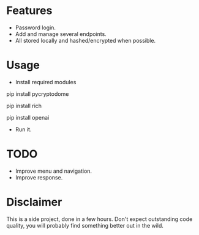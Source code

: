 Features
==========================
- Password login.
- Add and manage several endpoints.
- All stored locally and hashed/encrypted when possible.

Usage
==========================
- Install required modules
  
pip install pycryptodome

pip install rich

pip install openai

- Run it.

TODO
==========================
- Improve menu and navigation.
- Improve response.

Disclaimer
==========================
This is a side project, done in a few hours. Don't expect outstanding code quality, you will probably find something better out in the wild.
